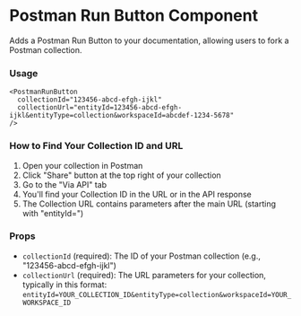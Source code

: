 # Postman Run Button Component

Adds a Postman Run Button to your documentation, allowing users to fork a Postman collection.

### Usage

```mdx
<PostmanRunButton 
  collectionId="123456-abcd-efgh-ijkl" 
  collectionUrl="entityId=123456-abcd-efgh-ijkl&entityType=collection&workspaceId=abcdef-1234-5678"
/>
```

### How to Find Your Collection ID and URL

1. Open your collection in Postman
2. Click "Share" button at the top right of your collection
3. Go to the "Via API" tab
4. You'll find your Collection ID in the URL or in the API response
5. The Collection URL contains parameters after the main URL (starting with "entityId=")

### Props

- `collectionId` (required): The ID of your Postman collection (e.g., "123456-abcd-efgh-ijkl")
- `collectionUrl` (required): The URL parameters for your collection, typically in this format: 
  `entityId=YOUR_COLLECTION_ID&entityType=collection&workspaceId=YOUR_WORKSPACE_ID`